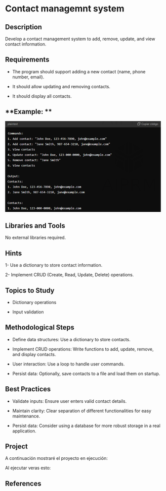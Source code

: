 # Contact managemnt system

## **Description**
Develop a contact management system to add, remove, update, and view contact information.

## **Requirements**

- The program should support adding a new contact (name, phone number, email).

- It should allow updating and removing contacts.

- It should display all contacts.

## **Example: **

![ImageExample](./rsc/CaptureExample.PNG)

## **Libraries and Tools**

No external libraries required.

## **Hints**

1- Use a dictionary to store contact information.

2- Implement CRUD (Create, Read, Update, Delete) operations.

## **Topics to Study**

- Dictionary operations

- Input validation

## **Methodological Steps**

- Define data structures: Use a dictionary to store contacts.

- Implement CRUD operations: Write functions to add, update, remove, and display contacts.

- User interaction: Use a loop to handle user commands.

- Persist data: Optionally, save contacts to a file and load them on startup.

## **Best Practices**
- Validate inputs: Ensure user enters valid contact details.

- Maintain clarity: Clear separation of different functionalities for easy maintenance.

- Persist data: Consider using a database for more robust storage in a real application.

## Project
A continuación mostraré el proyecto en ejecución:

Al ejecutar veras esto:

## References
